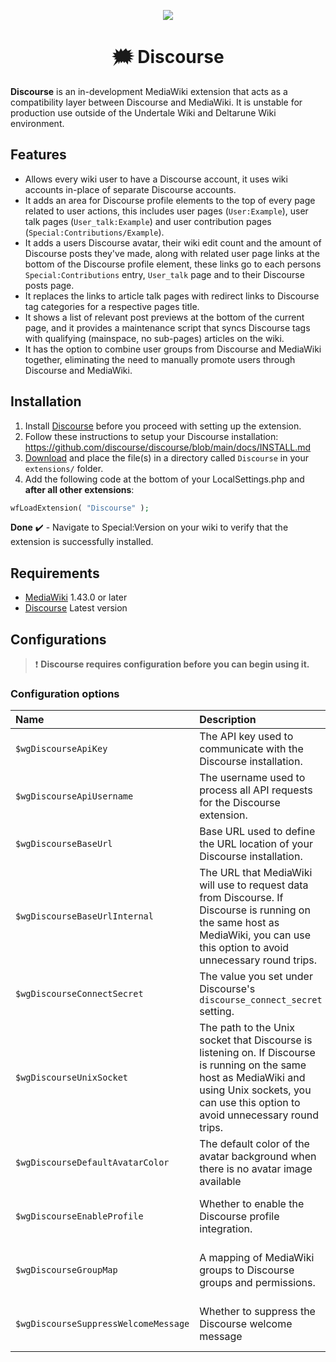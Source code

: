 <p align="center"><a href="https://github.com/utdrwiki/discussions/releases/latest" alt="Latest Release">
<img src="https://img.shields.io/github/v/release/utdrwiki/discussions"/></a></p>

<div align="center"><h1>🗯️ Discourse</h1></div>

**Discourse** is an in-development MediaWiki extension that acts as a compatibility layer between Discourse and MediaWiki. It is unstable for production use outside of the Undertale Wiki and Deltarune Wiki environment.

## Features
- Allows every wiki user to have a Discourse account, it uses wiki accounts in-place of separate Discourse accounts.
- It adds an area for Discourse profile elements to the top of every page related to user actions, this includes user pages (`User:Example`), user talk pages (`User_talk:Example`) and user contribution pages (`Special:Contributions/Example`).
- It adds a users Discourse avatar, their wiki edit count and the amount of Discourse posts they've made, along with related user page links at the bottom of the Discourse profile element, these links go to each persons `Special:Contributions` entry, `User_talk` page and to their Discourse posts page.
- It replaces the links to article talk pages with redirect links to Discourse tag categories for a respective pages title.
- It shows a list of relevant post previews at the bottom of the current page, and it provides a maintenance script that syncs Discourse tags with qualifying (mainspace, no sub-pages) articles on the wiki.
- It has the option to combine user groups from Discourse and MediaWiki together, eliminating the need to manually promote users through Discourse and MediaWiki.

## Installation
1. Install [Discourse](https://github.com/discourse/discourse) before you proceed with setting up the extension.
2. Follow these instructions to setup your Discourse installation: https://github.com/discourse/discourse/blob/main/docs/INSTALL.md
3. [Download](https://github.com/utdrwiki/discussions/archive/master.zip) and place the file(s) in a directory called `Discourse` in your `extensions/` folder.
4. Add the following code at the bottom of your LocalSettings.php and **after all other extensions**:
```php
wfLoadExtension( "Discourse" );
```
**Done** ✔️ - Navigate to Special:Version on your wiki to verify that the extension is successfully installed.

## Requirements
* [MediaWiki](https://www.mediawiki.org) 1.43.0 or later
* [Discourse](https://github.com/discourse/discourse) Latest version

## Configurations
> ❗ **Discourse requires configuration before you can begin using it.**

### Configuration options
Name | Description | Values | Default
:--- | :--- | :--- | :---
`$wgDiscourseApiKey` | The API key used to communicate with the Discourse installation. | `string` | `null`
`$wgDiscourseApiUsername` | The username used to process all API requests for the Discourse extension. | `string` | `null`
`$wgDiscourseBaseUrl` | Base URL used to define the URL location of your Discourse installation. | `string` | `null`
`$wgDiscourseBaseUrlInternal` | The URL that MediaWiki will use to request data from Discourse. If Discourse is running on the same host as MediaWiki, you can use this option to avoid unnecessary round trips. | `string` | `null`
`$wgDiscourseConnectSecret` | The value you set under Discourse's `discourse_connect_secret` setting. | `string` | `null`
`$wgDiscourseUnixSocket` | The path to the Unix socket that Discourse is listening on. If Discourse is running on the same host as MediaWiki and using Unix sockets, you can use this option to avoid unnecessary round trips. | `command` | `null`
`$wgDiscourseDefaultAvatarColor` | The default color of the avatar background when there is no avatar image available | `integer` | `#FF0000`
`$wgDiscourseEnableProfile` | Whether to enable the Discourse profile integration. | `integer` | `true` - enable; `false` - disable
`$wgDiscourseGroupMap` | A mapping of MediaWiki groups to Discourse groups and permissions. | `integer` | `true` - enable; `false` - disable
`$wgDiscourseSuppressWelcomeMessage` | Whether to suppress the Discourse welcome message | `integer` | `true` - enable; `false` - disable
